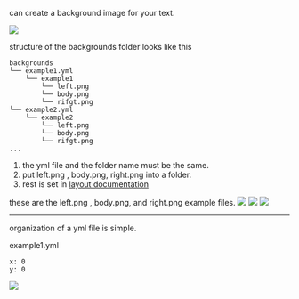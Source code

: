 
can create a background image for your text.

![](https://i.imgur.com/3OEPBXW.png)

structure of the backgrounds folder looks like this

```
backgrounds
└── example1.yml
    └── example1
        └── left.png
        └── body.png
        └── rifgt.png
└── example2.yml
    └── example2
        └── left.png
        └── body.png
        └── rifgt.png
...
```

1. the yml file and the folder name must be the same.
2. put left.png , body.png, right.png into a folder.
3. rest is set in [layout documentation](https://github.com/toxicity188/BetterHud/wiki/layouts#background)


these are the left.png , body.png, and right.png example files.
![](https://i.imgur.com/855hrwE.png) ![](https://i.imgur.com/uszOGfP.png) ![](https://i.imgur.com/oWj88EF.png)

***
organization of a yml file is simple.

example1.yml
```
x: 0
y: 0
```
![](https://i.imgur.com/y50HWvh.png)